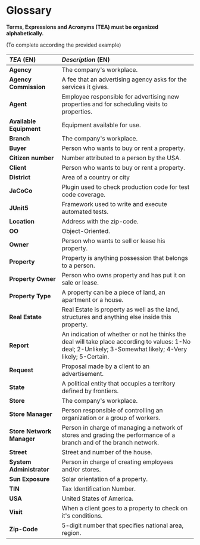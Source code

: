 # Glossary

**Terms, Expressions and Acronyms (TEA) must be organized alphabetically.**

(To complete according the provided example)

| **_TEA_** (EN)            | **_Description_** (EN)                                                                                                                                      |                                       
|:--------------------------|:------------------------------------------------------------------------------------------------------------------------------------------------------------|
| **Agency**                | The company's workplace.                                                                                                                                    |
| **Agency Commission**     | A fee that an advertising agency asks for the services it gives.                                                                                            |
| **Agent**                 | Employee responsible for advertising new properties and for scheduling visits to properties.                                                                |
| **Available Equipment**   | Equipment available for use.                                                                                                                                |
| **Branch**                | The company's workplace.                                                                                                                                    |
| **Buyer**                 | Person who wants to buy or rent a property.                                                                                                                 |
| **Citizen number**        | Number attributed to a person by the USA.                                                                                                                   |
| **Client**                | Person who wants to buy or rent a property.                                                                                                                 |
| **District**              | Area of a country or city                                                                                                                                   |
| **JaCoCo**                | Plugin used to check production code for test code coverage.                                                                                                |
| **JUnit5**                | Framework used to write and execute automated tests.                                                                                                        |
| **Location**              | Address with the zip-code.                                                                                                                                  |
| **OO**                    | Object-Oriented.                                                                                                                                            |
| **Owner**                 | Person who wants to sell or lease his property.                                                                                                             |
| **Property**              | Property is anything possession that belongs to a person.                                                                                                   |
| **Property Owner**        | Person who owns property and has put it on sale or lease.                                                                                                   |
| **Property Type**         | A property can be a piece of land, an apartment or a house.                                                                                                 |
| **Real Estate**           | Real Estate is property as well as the land, structures and anything else inside this property.                                                             |
| **Report**                | An indication of whether or not he thinks the deal will take place according to values: 1-No deal; 2-Unlikely; 3-Somewhat likely; 4-Very likely; 5-Certain. |
| **Request**               | Proposal made by a client to an advertisement.                                                                                                              |
| **State**                 | A political entity that occupies a territory defined by frontiers.                                                                                          |
| **Store**                 | The company's workplace.                                                                                                                                    |
| **Store Manager**         | Person responsible of controlling an organization or a group of workers.                                                                                    |
| **Store Network Manager** | Person in charge of managing a network of stores and grading the performance of a branch and of the branch network.                                         |
| **Street**                | Street and number of the house.                                                                                                                             |
| **System Administrator**  | Person in charge of creating employees and/or stores.                                                                                                       |
| **Sun Exposure**          | Solar orientation of a property.                                                                                                                            |
| **TIN**                   | Tax Identification Number.                                                                                                                                  |
| **USA**                   | United States of America.                                                                                                                                   |
| **Visit**                 | When a client goes to a property to check on it's conditions.                                                                                               |
| **Zip-Code**              | 5-digit number that specifies national area, region.                                                                                                        |
